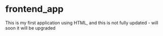 # frontend_app
This is my first application using HTML, and this is not fully updated - will soon it will be upgraded
